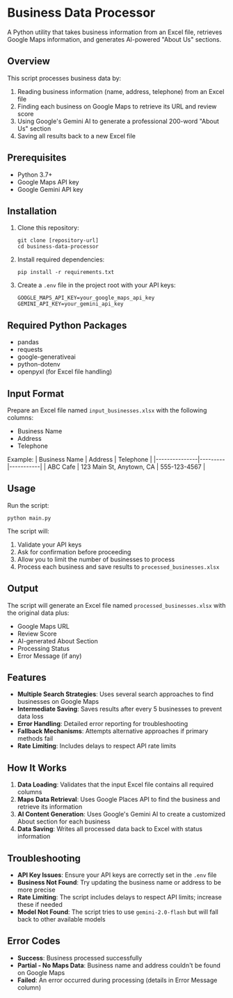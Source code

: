 # Business Data Processor

A Python utility that takes business information from an Excel file, retrieves Google Maps information, and generates AI-powered "About Us" sections.

## Overview

This script processes business data by:
1. Reading business information (name, address, telephone) from an Excel file
2. Finding each business on Google Maps to retrieve its URL and review score
3. Using Google's Gemini AI to generate a professional 200-word "About Us" section
4. Saving all results back to a new Excel file

## Prerequisites

- Python 3.7+
- Google Maps API key
- Google Gemini API key

## Installation

1. Clone this repository:
   ```
   git clone [repository-url]
   cd business-data-processor
   ```

2. Install required dependencies:
   ```
   pip install -r requirements.txt
   ```

3. Create a `.env` file in the project root with your API keys:
   ```
   GOOGLE_MAPS_API_KEY=your_google_maps_api_key
   GEMINI_API_KEY=your_gemini_api_key
   ```

## Required Python Packages

- pandas
- requests
- google-generativeai
- python-dotenv
- openpyxl (for Excel file handling)

## Input Format

Prepare an Excel file named `input_businesses.xlsx` with the following columns:
- Business Name
- Address
- Telephone

Example:
| Business Name | Address | Telephone |
|---------------|---------|-----------|
| ABC Cafe | 123 Main St, Anytown, CA | 555-123-4567 |

## Usage

Run the script:
```
python main.py
```

The script will:
1. Validate your API keys
2. Ask for confirmation before proceeding
3. Allow you to limit the number of businesses to process
4. Process each business and save results to `processed_businesses.xlsx`

## Output

The script will generate an Excel file named `processed_businesses.xlsx` with the original data plus:
- Google Maps URL
- Review Score
- AI-generated About Section
- Processing Status
- Error Message (if any)

## Features

- **Multiple Search Strategies**: Uses several search approaches to find businesses on Google Maps
- **Intermediate Saving**: Saves results after every 5 businesses to prevent data loss
- **Error Handling**: Detailed error reporting for troubleshooting
- **Fallback Mechanisms**: Attempts alternative approaches if primary methods fail
- **Rate Limiting**: Includes delays to respect API rate limits

## How It Works

1. **Data Loading**: Validates that the input Excel file contains all required columns
2. **Maps Data Retrieval**: Uses Google Places API to find the business and retrieve its information
3. **AI Content Generation**: Uses Google's Gemini AI to create a customized About section for each business
4. **Data Saving**: Writes all processed data back to Excel with status information

## Troubleshooting

- **API Key Issues**: Ensure your API keys are correctly set in the `.env` file
- **Business Not Found**: Try updating the business name or address to be more precise
- **Rate Limiting**: The script includes delays to respect API limits; increase these if needed
- **Model Not Found**: The script tries to use `gemini-2.0-flash` but will fall back to other available models

## Error Codes

- **Success**: Business processed successfully
- **Partial - No Maps Data**: Business name and address couldn't be found on Google Maps
- **Failed**: An error occurred during processing (details in Error Message column)
